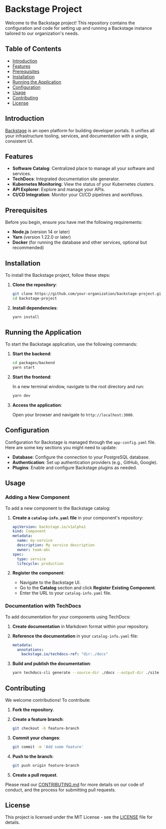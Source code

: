 # Backstage Project

Welcome to the Backstage project! This repository contains the configuration and code for setting up and running a Backstage instance tailored to our organization's needs.

## Table of Contents

- [Introduction](#introduction)
- [Features](#features)
- [Prerequisites](#prerequisites)
- [Installation](#installation)
- [Running the Application](#running-the-application)
- [Configuration](#configuration)
- [Usage](#usage)
- [Contributing](#contributing)
- [License](#license)

## Introduction

[Backstage](https://backstage.io/) is an open platform for building developer portals. It unifies all your infrastructure tooling, services, and documentation with a single, consistent UI.

## Features

- **Software Catalog**: Centralized place to manage all your software and services.
- **TechDocs**: Integrated documentation site generator.
- **Kubernetes Monitoring**: View the status of your Kubernetes clusters.
- **API Explorer**: Explore and manage your APIs.
- **CI/CD Integration**: Monitor your CI/CD pipelines and workflows.

## Prerequisites

Before you begin, ensure you have met the following requirements:

- **Node.js** (version 14 or later)
- **Yarn** (version 1.22.0 or later)
- **Docker** (for running the database and other services, optional but recommended)

## Installation

To install the Backstage project, follow these steps:

1. **Clone the repository**:

    ```sh
    git clone https://github.com/your-organization/backstage-project.git
    cd backstage-project
    ```

2. **Install dependencies**:

    ```sh
    yarn install
    ```

## Running the Application

To start the Backstage application, use the following commands:

1. **Start the backend**:

    ```sh
    cd packages/backend
    yarn start
    ```

2. **Start the frontend**:

    In a new terminal window, navigate to the root directory and run:

    ```sh
    yarn dev
    ```

3. **Access the application**:

    Open your browser and navigate to `http://localhost:3000`.

## Configuration

Configuration for Backstage is managed through the `app-config.yaml` file. Here are some key sections you might need to update:

- **Database**: Configure the connection to your PostgreSQL database.
- **Authentication**: Set up authentication providers (e.g., GitHub, Google).
- **Plugins**: Enable and configure Backstage plugins as needed.

## Usage

### Adding a New Component

To add a new component to the Backstage catalog:

1. **Create a `catalog-info.yaml` file** in your component's repository:

    ```yaml
    apiVersion: backstage.io/v1alpha1
    kind: Component
    metadata:
      name: my-service
      description: My service description
      owner: team-abc
    spec:
      type: service
      lifecycle: production
    ```

2. **Register the component**:

    - Navigate to the Backstage UI.
    - Go to the **Catalog** section and click **Register Existing Component**.
    - Enter the URL to your `catalog-info.yaml` file.

### Documentation with TechDocs

To add documentation for your components using TechDocs:

1. **Create documentation** in Markdown format within your repository.
2. **Reference the documentation** in your `catalog-info.yaml` file:

    ```yaml
    metadata:
      annotations:
        backstage.io/techdocs-ref: "dir:./docs"
    ```

3. **Build and publish the documentation**:

    ```sh
    yarn techdocs-cli generate --source-dir ./docs --output-dir ./site
    ```

## Contributing

We welcome contributions! To contribute:

1. **Fork the repository**.
2. **Create a feature branch**:

    ```sh
    git checkout -b feature-branch
    ```

3. **Commit your changes**:

    ```sh
    git commit -m 'Add some feature'
    ```

4. **Push to the branch**:

    ```sh
    git push origin feature-branch
    ```

5. **Create a pull request**.

Please read our [CONTRIBUTING.md](CONTRIBUTING.md) for more details on our code of conduct, and the process for submitting pull requests.

## License

This project is licensed under the MIT License - see the [LICENSE](LICENSE) file for details.

